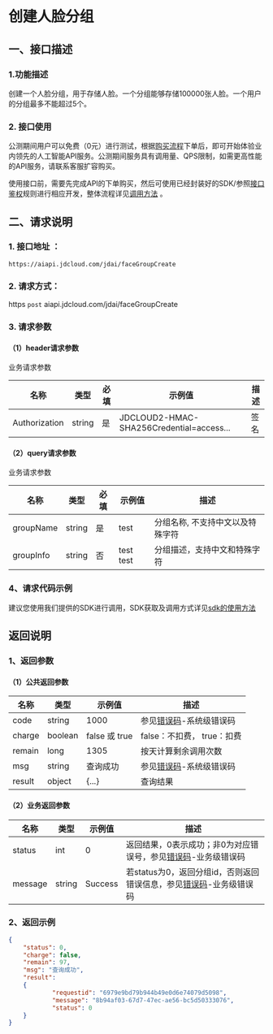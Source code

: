 # 创建人脸分组

## 一、接口描述 

### 1.功能描述

创建一个人脸分组，用于存储人脸。一个分组能够存储100000张人脸。一个用户的分组最多不能超过5个。

### 2. 接口使用 

公测期间用户可以免费（0元）进行测试，根据[购买流程](../Pricing/Purchase-Process.md)下单后，即可开始体验业内领先的人工智能API服务。公测期间服务具有调用量、QPS限制，如需更高性能的API服务，请联系客服扩容购买。

使用接口前，需要先完成API的下单购买，然后可使用已经封装好的SDK/参照[接口鉴权](../Operation-Guide/Authentication.md)规则进行相应开发，整体流程详见[调用方法](../Operation-Guide/call-methods.md)  。


## 二、请求说明

### 1. 接口地址 ：

```
https://aiapi.jdcloud.com/jdai/faceGroupCreate
```

### 2. 请求方式：
  
https `post` aiapi.jdcloud.com/jdai/faceGroupCreate

### 3. 请求参数  
 
#### （1）header请求参数
业务请求参数

名称 | 类型 | 必填 | 示例值 | 描述 
------|-----|-----|-----|-----
Authorization  | string  | 是  | JDCLOUD2-HMAC-SHA256Credential=access...  | 签名


#### （2）query请求参数
业务请求参数

名称 | 类型 | 必填 | 示例值 | 描述 
------|-----|-----|-----|-----
groupName  | string  | 是  | test  | 分组名称, 不支持中文以及特殊字符
groupInfo  | string  | 否  | test test  | 分组描述，支持中文和特殊字符


### 4、请求代码示例
建议您使用我们提供的SDK进行调用，SDK获取及调用方式详见[sdk的使用方法](../Operation-Guide/Use-Sdk.md)
 
## 返回说明

### 1、返回参数

#### （1）公共返回参数

名称 | 类型 | 示例值 | 描述
------|-----|-----|----- 
code  | string  | 1000  | 参见[错误码](Error-Code.md)-系统级错误码
charge  | boolean  | false 或 true  | false：不扣费， true：扣费
remain  | long  | 1305  | 按天计算剩余调用次数
msg  | string  | 查询成功  | 参见[错误码](Error-Code.md)-系统级错误码
result  | object  | {...}  | 查询结果


#### （2）业务返回参数

名称 | 类型 | 示例值 | 描述 
------|-----|-----|-----
status  | int  | 0  | 返回结果，0表示成功；非0为对应错误号，参见[错误码](Error-Code.md)-业务级错误码
message  | string  | Success  | 若status为0，返回分组id，否则返回错误信息，参见[错误码](Error-Code.md)-业务级错误码


### 2、返回示例

```Json
{
    "status": 0, 
    "charge": false,
    "remain": 97,
    "msg": "查询成功",
    "result": 
    {
    	    "requestid": "6979e9bd79b944b49e0d6e74079d5098",
            "message": "8b94af03-67d7-47ec-ae56-bc5d50333076",
            "status": 0
    }
}
```
